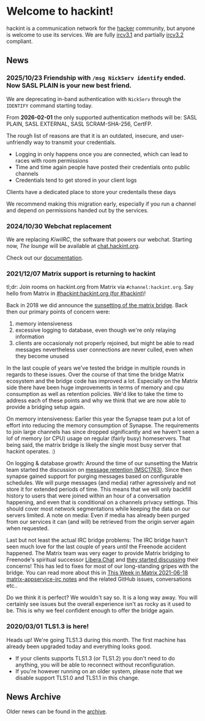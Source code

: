 # Welcome to hackint!

hackint is a communication network for the [hacker](https://en.wikipedia.org/wiki/Hacker_culture) community, but anyone is welcome to use its services. We are fully [ircv3.1](http://ircv3.net/irc/#ircv31) and partially [ircv3.2](https://ircv3.net/irc/#ircv32) compliant.

## News

### 2025/10/23 Friendship with `/msg NickServ identify` ended. Now SASL PLAIN is your new best friend.

We are deprecating in-band authentication with `NickServ` through the `IDENTIFY` command starting today.

From **2026-02-01** the only supported authentication methods will be: SASL PLAIN, SASL EXTERNAL, SASL SCRAM-SHA-256, CertFP.

The rough list of reasons are that it is an outdated, insecure, and user-unfriendly way to transmit your credentials.

- Logging in only happens once you are connected, which can lead to races with room permissions
- Time and time again people have posted their credentials onto public channels
- Credentials tend to get stored in your client logs

Clients have a dedicated place to store your credentails these days

We recommend making this migration early, especially if you run a channel and depend on permissions handed
out by the services.

### 2024/10/30 Webchat replacement

We are replacing _KiwiIRC_, the software that powers our webchat.
Starting now, _The lounge_ will be available at [chat.hackint.org](https://chat.hackint.org).

Check out our [documentation](/webchat).

### 2021/12/07 Matrix support is returning to hackint

tl;dr: Join rooms on hackint.org from Matrix via `#channel:hackint.org`. Say hello from Matrix in [#hackint:hackint.org (for #hackint)](https://matrix.to/#/#hackint:hackint.org)!

Back in 2018 we did announce the [sunsetting of the matrix bridge](https://hackint.org/archive#20181028_Matrix_Bridging_Sunset). Back then our primary points of concern were:

1. memory intensiveness
2. excessive logging to database, even though we're only relaying information
3. clients are occasionaly not properly rejoined, but might be able to read messages nevertheless user connections are never culled, even when they become unused

In the last couple of years we've tested the bridge in multiple rounds in regards to these issues. Over the course of that time the bridge Matrix ecosystem and the bridge code has improved a lot. Especially on the Matrix side there have been huge improvements in terms of memory and cpu consumption as well as retention policies. We'd like to take the time to address each of these points and why we think that we are now able to provide a bridging setup again.

On memory intensiveness: Earlier this year the Synapse team put a lot of effort into reducing the memory consumption of Synapse. The requirements to join large channels has since dropped significantly and we haven't seen a lof of memory (or CPU) usage on regular (fairly busy) homeservers. That being said, the matrix bridge is likely the single most busy server that hackint operates. :)

On logging & database growth: Around the time of our sunsetting the Matrix team started the discussion on [message retention (MSC1763)](https://github.com/matrix-org/matrix-doc/pull/1763#issuecomment-450530676). Since then synapse gained support for purging messages based on configurable schedules. We will purge messages (and media) rather agressively and not store it for extended periods of time. This means that we will only backfill history to users that were joined within an hour of a conversation happening, and even that is conditional on a channels privacy settings. This should cover most network segmentations while keeping the data on our servers limited. A note on media: Even if media has already been purged from our services it can (and will) be retrieved from the origin server again when requested.

Last but not least the actual IRC bridge problems: The IRC bridge hasn't seen much love for the last couple of years *until* the Freenode accident happened. The Matrix team was very eager to provide Matrix bridging to Freenode's spiritual successor [Libera.Chat](https://libera.chat) and [they started discussing](https://twitter.com/liberachat/status/1396920289641091079) their concerns! This has led to fixes for most of our long-standing gripes with the bridge. You can read more about this in [This Week in Matrix 2021-06-18 matrix-appservice-irc notes](https://matrix.org/blog/2021/06/18/this-week-in-matrix-2021-06-18#matrix-appservice-irc-weights-in-at-release-0270) and the related GitHub issues, conversations etc..

Do we think it is perfect? We wouldn't say so. It is a long way away. You will certainly see issues but the overall experience isn't as rocky as it used to be. This is why we feel confident enough to offer the bridge again.

### 2020/03/01 TLS1.3 is here!

Heads up! We're going TLS1.3 during this month. The first machine has already been upgraded today and everything looks good.

- If your clients supports TLS1.3 (or TLS1.2) you don't need to do anything, you will be able to reconnect without reconfiguration.
- If you're however running on an older system, please note that we disable support TLS1.0 and TLS1.1 in this change.

## News Archive

Older news can be found in the [archive](/archive).
